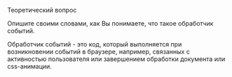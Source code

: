 Теоретический вопрос

Опишите своими словами, как Вы понимаете, что такое обработчик событий.

Обработчик событий - это код, который выполняется при возникновении событий в браузере, например, связанных с активностью пользователя или завершением обработки документа или css-анимации.